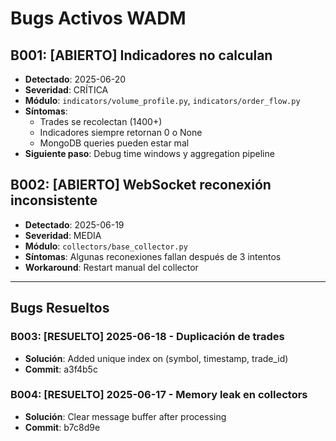 # Bugs Activos WADM

## B001: [ABIERTO] Indicadores no calculan
- **Detectado**: 2025-06-20
- **Severidad**: CRÍTICA
- **Módulo**: `indicators/volume_profile.py`, `indicators/order_flow.py`
- **Síntomas**: 
  - Trades se recolectan (1400+)
  - Indicadores siempre retornan 0 o None
  - MongoDB queries pueden estar mal
- **Siguiente paso**: Debug time windows y aggregation pipeline

## B002: [ABIERTO] WebSocket reconexión inconsistente  
- **Detectado**: 2025-06-19
- **Severidad**: MEDIA
- **Módulo**: `collectors/base_collector.py`
- **Síntomas**: Algunas reconexiones fallan después de 3 intentos
- **Workaround**: Restart manual del collector

---

## Bugs Resueltos

### B003: [RESUELTO] 2025-06-18 - Duplicación de trades
- **Solución**: Added unique index on (symbol, timestamp, trade_id)
- **Commit**: a3f4b5c

### B004: [RESUELTO] 2025-06-17 - Memory leak en collectors
- **Solución**: Clear message buffer after processing
- **Commit**: b7c8d9e
